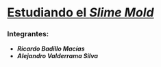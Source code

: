 # <u>Estudiando el *Slime Mold*</u>

### Integrantes:

- ***Ricardo Badillo Macías***
- ***Alejandro Valderrama Silva***
